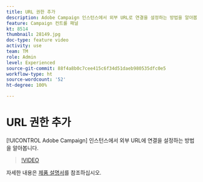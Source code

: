 ```yaml
---
title: URL 권한 추가
description: Adobe Campaign 인스턴스에서 외부 URL로 연결을 설정하는 방법을 알아봅니다.
feature: Campaign 컨트롤 패널
kt: 8514
thumbnail: 28149.jpg
doc-type: feature video
activity: use
team: TM
role: Admin
level: Experienced
source-git-commit: 88f4a8b0c7cee415c6f34d51daeb980535dfc0e5
workflow-type: ht
source-wordcount: '52'
ht-degree: 100%

---
```


# URL 권한 추가

[!UICONTROL Adobe Campaign] 인스턴스에서 외부 URL에 연결을 설정하는 방법을 알아봅니다.

>[!VIDEO](https://video.tv.adobe.com/v/28149?quality=12)

자세한 내용은 [제품 설명서](https://experienceleague.adobe.com/docs/control-panel/using/instances-settings/url-permissions.html?lang=ko)를 참조하십시오.

